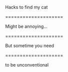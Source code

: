 Hacks to find my cat

====================

Might be annoying...

====================

But sometime you need

====================

to be unconventional
